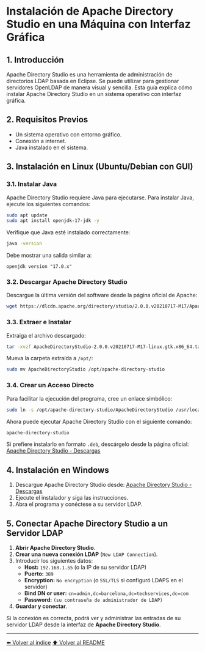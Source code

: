 # Instalación de Apache Directory Studio en una Máquina con Interfaz Gráfica

## 1. Introducción
Apache Directory Studio es una herramienta de administración de directorios LDAP basada en Eclipse. Se puede utilizar para gestionar servidores OpenLDAP de manera visual y sencilla. Esta guía explica cómo instalar Apache Directory Studio en un sistema operativo con interfaz gráfica.

## 2. Requisitos Previos
- Un sistema operativo con entorno gráfico.
- Conexión a internet.
- Java instalado en el sistema.

## 3. Instalación en Linux (Ubuntu/Debian con GUI)

### 3.1. Instalar Java
Apache Directory Studio requiere Java para ejecutarse. Para instalar Java, ejecute los siguientes comandos:

```bash
sudo apt update
sudo apt install openjdk-17-jdk -y
```

Verifique que Java esté instalado correctamente:

```bash
java -version
```

Debe mostrar una salida similar a:

```
openjdk version "17.0.x"
```

### 3.2. Descargar Apache Directory Studio
Descargue la última versión del software desde la página oficial de Apache:

```bash
wget https://dlcdn.apache.org/directory/studio/2.0.0.v20210717-M17/ApacheDirectoryStudio-2.0.0.v20210717-M17-linux.gtk.x86_64.tar.gz
```

### 3.3. Extraer e Instalar
Extraiga el archivo descargado:

```bash
tar -xvzf ApacheDirectoryStudio-2.0.0.v20210717-M17-linux.gtk.x86_64.tar.gz
```

Mueva la carpeta extraída a `/opt/`:

```bash
sudo mv ApacheDirectoryStudio /opt/apache-directory-studio
```

### 3.4. Crear un Acceso Directo
Para facilitar la ejecución del programa, cree un enlace simbólico:

```bash
sudo ln -s /opt/apache-directory-studio/ApacheDirectoryStudio /usr/local/bin/apache-directory-studio
```

Ahora puede ejecutar Apache Directory Studio con el siguiente comando:

```bash
apache-directory-studio
```

Si prefiere instalarlo en formato `.deb`, descárgelo desde la página oficial:
[Apache Directory Studio - Descargas](https://directory.apache.org/studio/downloads.html)

## 4. Instalación en Windows
1. Descargue Apache Directory Studio desde:
   [Apache Directory Studio - Descargas](https://directory.apache.org/studio/downloads.html)
2. Ejecute el instalador y siga las instrucciones.
3. Abra el programa y conéctese a su servidor LDAP.

## 5. Conectar Apache Directory Studio a un Servidor LDAP
1. **Abrir Apache Directory Studio**.
2. **Crear una nueva conexión LDAP** (`New LDAP Connection`).
3. Introducir los siguientes datos:
   - **Host:** `192.168.1.55` (o la IP de su servidor LDAP)
   - **Puerto:** `389`
   - **Encryption:** `No encryption` (o `SSL/TLS` si configuró LDAPS en el servidor)
   - **Bind DN or user:** `cn=admin,dc=barcelona,dc=techservices,dc=com`
   - **Password:** `(su contraseña de administrador de LDAP)`
4. **Guardar y conectar**.

Si la conexión es correcta, podrá ver y administrar las entradas de su servidor LDAP desde la interfaz de **Apache Directory Studio**.

---

[⬅️ Volver al índice](./Index.md)
[⬆️ Volver al README](/README.md)
